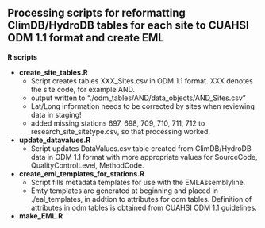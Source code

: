 ## Processing scripts for reformatting ClimDB/HydroDB tables for each site to CUAHSI ODM 1.1 format and create EML

**R scripts**

* **create_site_tables.R**
  * Script creates tables XXX_Sites.csv in ODM 1.1 format. XXX denotes the site code, for example AND.
  * output written to “./odm_tables/AND/data_objects/AND_Sites.csv”
  * Lat/Long information needs to be corrected by sites when reviewing data in staging!
  * added missing stations 697, 698, 709, 710, 711, 712 to research_site_sitetype.csv, so that processing worked.
* **update_datavalues.R**
  * Script updates DataValues.csv table created from ClimDB/HydroDB data in ODM 1.1 format with more appropriate values for SourceCode, QualityControlLevel, MethodCode.
* **create_eml_templates_for_stations.R**
  *  Script fills metadata templates for use with the EMLAssemblyline.
  *  Emty templates are generated at beginning and placed in ./eal_templates, in addtion to attributes for odm tables. Definition of attributes in odm tables is obtained from CUAHSI ODM 1.1 guidelines.
* **make_EML.R**



